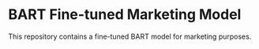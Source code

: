 # BART Fine-tuned Marketing Model 
This repository contains a fine-tuned BART model for marketing purposes. 
